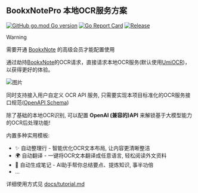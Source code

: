 ## BookxNotePro 本地OCR服务方案

[![GitHub go.mod Go version](https://img.shields.io/github/go-mod/go-version/StrayDragon/bookxnote-local-ocr)](./go.mod)
[![Go Report Card](https://goreportcard.com/badge/github.com/straydragon/bookxnote-local-ocr)](https://goreportcard.com/report/github.com/straydragon/bookxnote-local-ocr)
[![Release](https://img.shields.io/badge/Download-Windows%2FLinux-blue)](https://github.com/StrayDragon/bookxnote-local-ocr/releases)

> [!warning]
> 需要开通 [BookxNote](http://www.bookxnote.com/) 的高级会员才能配置使用

通过劫持[BookxNote](http://www.bookxnote.com/)的OCR请求，直接请求本地OCR服务(默认使用[UmiOCR](https://github.com/hiroi-sora/Umi-OCR))，以获得更好的体验。

![图片](https://github.com/user-attachments/assets/c32b2c54-f678-4865-b7dc-dda607f09787)

同时支持接入用户自定义 OCR API 服务, 只需要实现本项目标准化的OCR服务接口规范([OpenAPI Schema](openapi/bookxnote-local-ocr.yaml))

除了基础的本地OCR识别, 可以配置 **OpenAI (兼容的)API** 来解锁基于大模型能力的OCR后处理功能!

内置多种实用模板:
- ✨ 自动整理行 - 智能优化OCR文本布局, 让内容更清晰整洁
- 🌍 自动翻译 - 一键将OCR文本翻译成任意语言, 轻松阅读外文资料
- 📝 自动生成笔记 - AI助手帮你总结要点、提炼知识, 事半功倍
- ...

详细使用方式见 [docs/tutorial.md](docs/tutorial.md)

